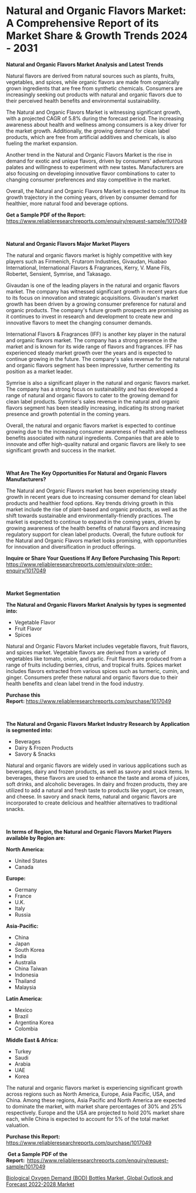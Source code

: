 <p><h1>Natural and Organic Flavors Market: A Comprehensive Report of its Market Share & Growth Trends 2024 - 2031</h1></p><p><strong>Natural and Organic Flavors Market Analysis and Latest Trends</strong></p>
<p><p>Natural flavors are derived from natural sources such as plants, fruits, vegetables, and spices, while organic flavors are made from organically grown ingredients that are free from synthetic chemicals. Consumers are increasingly seeking out products with natural and organic flavors due to their perceived health benefits and environmental sustainability.</p><p>The Natural and Organic Flavors Market is witnessing significant growth, with a projected CAGR of 5.8% during the forecast period. The increasing awareness about health and wellness among consumers is a key driver for the market growth. Additionally, the growing demand for clean label products, which are free from artificial additives and chemicals, is also fueling the market expansion.</p><p>Another trend in the Natural and Organic Flavors Market is the rise in demand for exotic and unique flavors, driven by consumers' adventurous palates and willingness to experiment with new tastes. Manufacturers are also focusing on developing innovative flavor combinations to cater to changing consumer preferences and stay competitive in the market.</p><p>Overall, the Natural and Organic Flavors Market is expected to continue its growth trajectory in the coming years, driven by consumer demand for healthier, more natural food and beverage options.</p></p>
<p><strong>Get a Sample PDF of the Report:&nbsp;</strong> <a href="https://www.reliableresearchreports.com/enquiry/request-sample/1017049">https://www.reliableresearchreports.com/enquiry/request-sample/1017049</a></p>
<p>&nbsp;</p>
<p><strong>Natural and Organic Flavors Major Market Players</strong></p>
<p><p>The natural and organic flavors market is highly competitive with key players such as Firmenich, Frutarom Industries, Givaudan, Huabao International, International Flavors & Fragrances, Kerry, V. Mane Fils, Robertet, Sensient, Symrise, and Takasago. </p><p>Givaudan is one of the leading players in the natural and organic flavors market. The company has witnessed significant growth in recent years due to its focus on innovation and strategic acquisitions. Givaudan's market growth has been driven by a growing consumer preference for natural and organic products. The company's future growth prospects are promising as it continues to invest in research and development to create new and innovative flavors to meet the changing consumer demands.</p><p>International Flavors & Fragrances (IFF) is another key player in the natural and organic flavors market. The company has a strong presence in the market and is known for its wide range of flavors and fragrances. IFF has experienced steady market growth over the years and is expected to continue growing in the future. The company's sales revenue for the natural and organic flavors segment has been impressive, further cementing its position as a market leader.</p><p>Symrise is also a significant player in the natural and organic flavors market. The company has a strong focus on sustainability and has developed a range of natural and organic flavors to cater to the growing demand for clean label products. Symrise's sales revenue in the natural and organic flavors segment has been steadily increasing, indicating its strong market presence and growth potential in the coming years.</p><p>Overall, the natural and organic flavors market is expected to continue growing due to the increasing consumer awareness of health and wellness benefits associated with natural ingredients. Companies that are able to innovate and offer high-quality natural and organic flavors are likely to see significant growth and success in the market.</p></p>
<p>&nbsp;</p>
<p><strong>What Are The Key Opportunities For Natural and Organic Flavors Manufacturers?</strong></p>
<p><p>The Natural and Organic Flavors market has been experiencing steady growth in recent years due to increasing consumer demand for clean label products and healthier food options. Key trends driving growth in this market include the rise of plant-based and organic products, as well as the shift towards sustainable and environmentally-friendly practices. The market is expected to continue to expand in the coming years, driven by growing awareness of the health benefits of natural flavors and increasing regulatory support for clean label products. Overall, the future outlook for the Natural and Organic Flavors market looks promising, with opportunities for innovation and diversification in product offerings.</p></p>
<p><strong>Inquire or Share Your Questions If Any Before Purchasing This Report:</strong> <a href="https://www.reliableresearchreports.com/enquiry/pre-order-enquiry/1017049">https://www.reliableresearchreports.com/enquiry/pre-order-enquiry/1017049</a></p>
<p>&nbsp;</p>
<p><strong>Market Segmentation</strong></p>
<p><strong>The Natural and Organic Flavors Market Analysis by types is segmented into:</strong></p>
<p><ul><li>Vegetable Flavor</li><li>Fruit Flavor</li><li>Spices</li></ul></p>
<p><p>Natural and Organic Flavors Market includes vegetable flavors, fruit flavors, and spices market. Vegetable flavors are derived from a variety of vegetables like tomato, onion, and garlic. Fruit flavors are produced from a range of fruits including berries, citrus, and tropical fruits. Spices market includes flavors extracted from various spices such as turmeric, cumin, and ginger. Consumers prefer these natural and organic flavors due to their health benefits and clean label trend in the food industry.</p></p>
<p><strong>Purchase this Report:&nbsp;</strong><a href="https://www.reliableresearchreports.com/purchase/1017049">https://www.reliableresearchreports.com/purchase/1017049</a></p>
<p>&nbsp;</p>
<p><strong>The Natural and Organic Flavors Market Industry Research by Application is segmented into:</strong></p>
<p><ul><li>Beverages</li><li>Dairy & Frozen Products</li><li>Savory & Snacks</li></ul></p>
<p><p>Natural and organic flavors are widely used in various applications such as beverages, dairy and frozen products, as well as savory and snack items. In beverages, these flavors are used to enhance the taste and aroma of juices, soft drinks, and alcoholic beverages. In dairy and frozen products, they are utilized to add a natural and fresh taste to products like yogurt, ice cream, and cheese. In savory and snack items, natural and organic flavors are incorporated to create delicious and healthier alternatives to traditional snacks.</p></p>
<p>&nbsp;</p>
<p><strong>In terms of Region, the Natural and Organic Flavors Market Players available by Region are:</strong></p>
<p>
    <p> <strong> North America: </strong>
        <ul>
            <li>United States</li>
            <li>Canada</li>
        </ul>
        </p> 
    <p> <strong> Europe: </strong>
        <ul>
            <li>Germany</li>
            <li>France</li>
            <li>U.K.</li>
            <li>Italy</li>
            <li>Russia</li>
        </ul>
        </p> 
    <p> <strong> Asia-Pacific: </strong>
        <ul>
            <li>China</li>
            <li>Japan</li>
            <li>South Korea</li>
            <li>India</li>
            <li>Australia</li>
            <li>China Taiwan</li>
            <li>Indonesia</li>
            <li>Thailand</li>
            <li>Malaysia</li>
        </ul>
        </p> 
    <p> <strong> Latin America: </strong>
        <ul>
            <li>Mexico</li>
            <li>Brazil</li>
            <li>Argentina Korea</li>
            <li>Colombia</li>
        </ul>
        </p> 
    <p> <strong> Middle East & Africa: </strong>
        <ul>
            <li>Turkey</li>
            <li>Saudi</li>
            <li>Arabia</li>
            <li>UAE</li>
            <li>Korea</li>
        </ul>
    </p>
    </p>
<p><p>The natural and organic flavors market is experiencing significant growth across regions such as North America, Europe, Asia Pacific, USA, and China. Among these regions, Asia Pacific and North America are expected to dominate the market, with market share percentages of 30% and 25% respectively. Europe and the USA are projected to hold 20% market share each, while China is expected to account for 5% of the total market valuation.</p></p>
<p><strong>Purchase this Report: </strong><a href="https://www.reliableresearchreports.com/purchase/1017049">https://www.reliableresearchreports.com/purchase/1017049</a></p>
<p>&nbsp;<strong>Get a Sample PDF of the Report:&nbsp;&nbsp;</strong><a href="https://www.reliableresearchreports.com/enquiry/request-sample/1017049">https://www.reliableresearchreports.com/enquiry/request-sample/1017049</a></p>
<p><strong></strong></p>
<p><p><a href="https://github.com/seekum/Market-Research-Report-List-1/blob/main/biological-oxygen-demand-bod-bottles-market-global-outlook-and-forecast-2022-2028-market.md">Biological Oxygen Demand (BOD) Bottles Market, Global Outlook and Forecast 2022-2028 Market</a></p></p>
